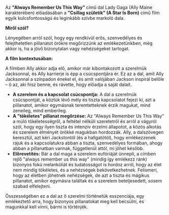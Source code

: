Az **"Always Remember Us This Way"** című dal Lady Gaga (Ally Maine karakterében) előadásában a **"Csillag születik" (A Star Is Born)** című film egyik kulcsfontosságú és leginkább szívbe markoló dala.

**Miről szól?**

Lényegében arról szól, hogy egy rendkívül erős, szenvedélyes és felejthetetlen pillanatot örökre megőrizzünk az emlékezetünkben, még akkor is, ha a jövő bizonytalan vagy nehézségeket tartogat.

**A film kontextusában:**

A filmben Ally akkor adja elő, amikor már kibontakozott a szerelmük Jacksonnal, és Ally karrierje is épp a csúcspontjára ér. Ez az a dal, amit Ally Jacksonnal a színpadon énekel el, és amit valójában Jackson inspirál belőle – ő az, aki hisz benne, és rávette, hogy előadja a saját dalait.

*   **A szerelem és a kapcsolat csúcspontja:** A dal a szerelmük csúcspontját, a köztük lévő mély és tiszta kapcsolatot fejezi ki, azt a pillanatot, amikor egymásnak teremtetteknek érzik magukat, mind zeneileg, mind emberileg.
*   **A "tökéletes" pillanat megőrzése:** Az "Always Remember Us This Way" a múló tökéletességről, a feltétel nélküli szeretetről és arról a vágyról szól, hogy egy ilyen tiszta és intenzív érzelmi állapotot, a közös alkotás és szerelem élményét örökké magukban hordozzák. Ally, a dalszövegen keresztül, azt kéri Jackstontól (és a hallgatótól), hogy emlékezzenek rájuk és a kapcsolatukra abban a tiszta, szenvedélyes formában, ahogy abban a pillanatban vannak, függetlenül attól, mi jöhet később.
*   **Előrevetítés:** Bár a dal maga a szerelem eufóriáját ünnepli, a címben rejlő "always remember us this way" (mindig így emlékezz ránk) bizonyos fokú melankóliát és tudatosságot is hordoz arról, hogy az élet nem mindig tökéletes, és a nehézségek bekövetkezhetnek. Felismeri, hogy az életben jöhetnek nehézségek, de azt a tiszta és mágikus pillanatot, amikor egymásra találtak és a szerelem beteljesedett, sosem szabad elfelejteni.

Összességében ez a dal az ő szerelmi történetük esszenciája, egy emlékeztető arra, hogy bizonyos pillanatokat meg kell becsülni, és magunkkal kell vinni, bármi is történjék.